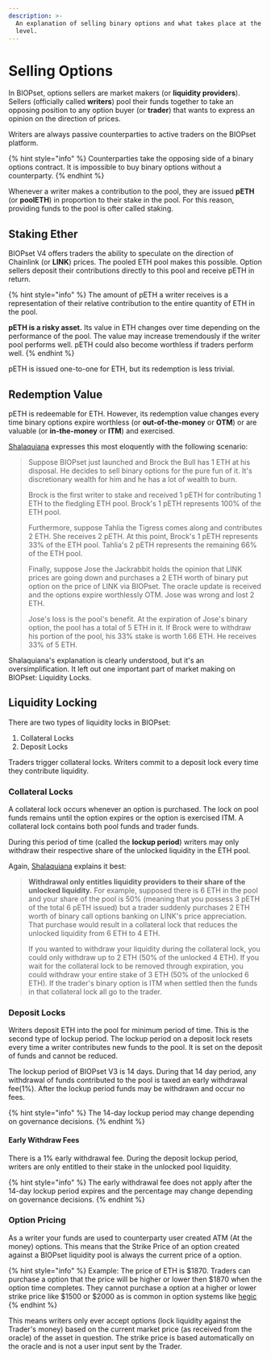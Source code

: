 ```yaml
---
description: >-
  An explanation of selling binary options and what takes place at the protocol
  level.
---
```


# Selling Options

In BIOPset, options sellers are market makers \(or **liquidity providers**\). Sellers \(officially called **writers**\) pool their funds together to take an opposing position to any option buyer \(or **trader**\) that wants to express an opinion on the direction of prices.

Writers are always passive counterparties to active traders on the BIOPset platform.

{% hint style="info" %}
Counterparties take the opposing side of a binary options contract. It is impossible to buy binary options without a counterparty.
{% endhint %}

Whenever a writer makes a contribution to the pool, they are issued **pETH** \(or **poolETH**\) in proportion to their stake in the pool. For this reason, providing funds to the pool is ofter called staking.

## Staking Ether

BIOPset V4 offers traders the ability to speculate on the direction of Chainlink \(or **LINK**\) prices. The pooled ETH pool makes this possible. Option sellers deposit their contributions directly to this pool and receive pETH in return.

{% hint style="info" %}
The amount of pETH a writer receives is a representation of their relative contribution to the entire quantity of ETH in the pool.

**pETH is a risky asset.** Its value in ETH changes over time depending on the performance of the pool. The value may increase tremendously if the writer pool performs well. pETH could also become worthless if traders perform well.
{% endhint %}

pETH is issued one-to-one for ETH, but its redemption is less trivial.

## Redemption Value

pETH is redeemable for ETH. However, its redemption value changes every time binary options expire worthless \(or **out-of-the-money** or **OTM**\) or are valuable \(or **in-the-money** or **ITM**\) and exercised.

[Shalaquiana](https://twitter.com/shalaquiana) expresses this most eloquently with the following scenario:

> Suppose BIOPset just launched and Brock the Bull has 1 ETH at his disposal. He decides to sell binary options for the pure fun of it. It's discretionary wealth for him and he has a lot of wealth to burn.
>
> Brock is the first writer to stake and received 1 pETH for contributing 1 ETH to the fledgling ETH pool. Brock's 1 pETH represents 100% of the ETH pool.
>
> Furthermore, suppose Tahlia the Tigress comes along and contributes 2 ETH. She receives 2 pETH. At this point, Brock's 1 pETH represents 33% of the ETH pool. Tahlia's 2 pETH represents the remaining 66% of the ETH pool.
>
> Finally, suppose Jose the Jackrabbit holds the opinion that LINK prices are going down and purchases a 2 ETH worth of binary put option on the price of LINK via BIOPset. The oracle update is received and the options expire worthlessly OTM. Jose was wrong and lost 2 ETH.
>
> Jose's loss is the pool's benefit. At the expiration of Jose's binary option, the pool has a total of 5 ETH in it. If Brock were to withdraw his portion of the pool, his 33% stake is worth 1.66 ETH. He receives 33% of 5 ETH.

Shalaquiana's explanation is clearly understood, but it's an oversimplification. It left out one important part of market making on BIOPset: Liquidity Locks.

## Liquidity Locking

There are two types of liquidity locks in BIOPset:

1. Collateral Locks
2. Deposit Locks

Traders trigger collateral locks. Writers commit to a deposit lock every time they contribute liquidity.

### Collateral Locks

A collateral lock occurs whenever an option is purchased. The lock on pool funds remains until the option expires or the option is exercised ITM. A collateral lock contains both pool funds and trader funds.

During this period of time \(called the **lockup period**\) writers may only withdraw their respective share of the unlocked liquidity in the ETH pool.

Again, [Shalaquiana](https://twitter.com/shalaquiana) explains it best:

> **Withdrawal only entitles liquidity providers to their share of the unlocked liquidity.** For example, supposed there is 6 ETH in the pool and your share of the pool is 50% \(meaning that you possess 3 pETH of the total 6 pETH issued\) but a trader suddenly purchases 2 ETH worth of binary call options banking on LINK's price appreciation. That purchase would result in a collateral lock that reduces the unlocked liquidity from 6 ETH to 4 ETH.
>
> If you wanted to withdraw your liquidity during the collateral lock, you could only withdraw up to 2 ETH \(50% of the unlocked 4 ETH\). If you wait for the collateral lock to be removed through expiration, you could withdraw your entire stake of 3 ETH \(50% of the unlocked 6 ETH\). If the trader's binary option is ITM when settled then the funds in that collateral lock all go to the trader.

### Deposit Locks

Writers deposit ETH into the pool for minimum period of time. This is the second type of lockup period. The lockup period on a deposit lock resets every time a writer contributes new funds to the pool. It is set on the deposit of funds and cannot be reduced.

The lockup period of BIOPset V3 is 14 days. During that 14 day period, any withdrawal of funds contributed to the pool is taxed an early withdrawal fee\(1%\). After the lockup period funds may be withdrawn and occur no fees.

{% hint style="info" %}
The 14-day lockup period may change depending on governance decisions.
{% endhint %}

#### Early Withdraw Fees

There is a 1% early withdrawal fee. During the deposit lockup period, writers are only entitled to their stake in the unlocked pool liquidity.

{% hint style="info" %}
The early withdrawal fee does not apply after the 14-day lockup period expires and the percentage may change depending on governance decisions.
{% endhint %}

### Option Pricing
As a writer your funds are used to counterparty user created ATM (At the money) options. This means that the Strike Price of an option created against a BIOPset liquidity pool is always the current price of a option. 


{% hint style="info" %}
Example: The price of ETH is $1870. Traders can purchase a option that the price will be higher or lower then $1870 when the option time completes. They cannot purchase a option at a higher or lower strike price like $1500 or $2000 as is common in option systems like [hegic](https://hegic.co)
{% endhint %}

This means writers only ever accept options (lock liquidity against the Trader's money) based on the current market price (as received from the oracle) of the asset in question. The strike price is based automatically on the oracle and is not a user input sent by the Trader.
